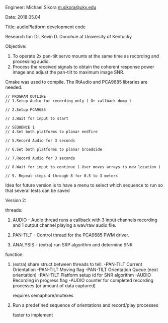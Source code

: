 Engineer: Michael Sikora <m.sikora@uky.edu>

Date: 2018.05.04

Title: audioPlatform development code

Research for: Dr. Kevin D. Donohue at University of Kentucky

Objective: 
1. To operate 2x pan-tilt servo mounts at the same time as recording and processing audio.
2. Process the received signals to obtain the coherent response power image and adjust the pan-tilt to maximum image SNR. 
			  
			  
Cmake was used to compile. The RtAudio and PCA9685 libraries are needed.


	// PROGRAM OUTLINE
	// 1.Setup Audio for recording only ( Or callback dump )
	
	// 2.Setup PCA9685
	
	// 3.Wait for input to start
	
	// SEQUENCE 1
	// 4.Set both platforms to planar endfire
	
	// 5.Record Audio for 3 seconds
	
	// 6.Set both platforms to planar broadside
	
	// 7.Record Audio for 3 seconds
	
	// 8.Wait for input to continue ( User moves arrays to new location )
	
	// 9. Repeat steps 4 through 8 for 0.5 to 3 meters
	
	
 Idea for future version is to have a menu to select which sequence to run
 so that several tests can be saved

 
 Version 2:
 
 threads:
 1. AUDIO - Audio thread runs a callback with 3 input channels recording and 1
	output channel playing a wav/raw audio file.

 2. PAN-TILT - Control thread for the PCA9685 PWM driver.
 
 3. ANALYSIS - (extra) run SRP algorithm and determine SNR
 
 function:
 1. (extra)  share struct between threads to tell:
	-PAN-TILT Current Orientation
	-PAN-TILT Moving flag
	-PAN-TILT Orientation Queue (next orientation)
	-PAN-TILT Platform setup id for SNR algorithm
	-AUDIO Recording in progress flag
	-AUDIO counter for completed recording processes (or amount of data captured)
	
	requires semaphore/mutexes
	
 2. Run a predefined sequence of orientations and record/play processes
 
	faster to implement
